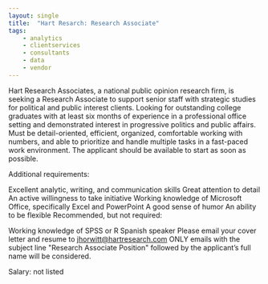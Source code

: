 ```yaml
---
layout: single
title:  "Hart Resarch: Research Associate"
tags: 
    - analytics
    - clientservices
    - consultants
    - data
    - vendor
---
```


Hart Research Associates, a national public opinion research firm, is seeking a Research Associate to support senior staff with strategic studies for political and public interest clients. Looking for outstanding college graduates with at least six months of experience in a professional office setting and demonstrated interest in progressive politics and public affairs. Must be detail-oriented, efficient, organized, comfortable working with numbers, and able to prioritize and handle multiple tasks in a fast-paced work environment. The applicant should be available to start as soon as possible.

Additional requirements:

Excellent analytic, writing, and communication skills
Great attention to detail
An active willingness to take initiative
Working knowledge of Microsoft Office, specifically Excel and PowerPoint
A good sense of humor
An ability to be flexible
Recommended, but not required:

Working knowledge of SPSS or R
Spanish speaker
Please email your cover letter and resume to jhorwitt@hartresearch.com ONLY emails with the subject line "Research Associate Position" followed by the applicant’s full name will be considered.


Salary: not listed
